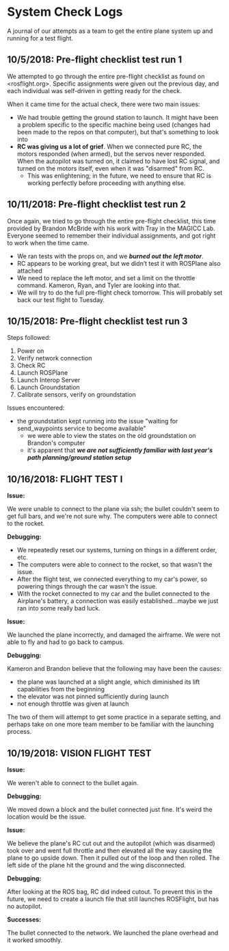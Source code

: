 # System Check Logs

A journal of our attempts as a team to get the entire plane system up and running for a test flight.

## 10/5/2018: Pre-flight checklist test run 1

We attempted to go through the entire pre-flight checklist as found on <rosflight.org>. Specific assignments were given out the previous day, and each individual was self-driven in getting ready for the check.

When it came time for the actual check, there were two main issues:

- We had trouble getting the ground station to launch. It might have been a problem specific to the specific machine being used (changes had been made to the repos on that computer), but that's something to look into
- **RC was giving us a lot of grief**. When we connected pure RC, the motors responded (when armed), but the servos never responded. When the autopilot was turned on, it claimed to have lost RC signal, and turned on the motors itself, even when it was "disarmed" from RC.
    - This was enlightening; in the future, we need to ensure that RC is working perfectly before proceeding with anything else.

## 10/11/2018: Pre-flight checklist test run 2

Once again, we tried to go through the entire pre-flight checklist, this time provided by Brandon McBride with his work with Tray in the MAGICC Lab. Everyone seemed to remember their individual assignments, and got right to work when the time came.

- We ran tests with the props on, and we ***burned out the left motor***.
- RC appears to be working great, but we didn’t test it with ROSPlane also attached
- We need to replace the left motor, and set a limit on the throttle command. Kameron, Ryan, and Tyler are looking into that.
- We will try to do the full pre-flight check tomorrow. This will probably set back our test flight to Tuesday.

## 10/15/2018: Pre-flight checklist test run 3

Steps followed:

1. Power on
2. Verify network connection
3. Check RC
4. Launch ROSPlane
5. Launch Interop Server
6. Launch Groundstation
7. Calibrate sensors, verify on groundstation

Issues encountered:
- the groundstation kept running into the issue "waiting for send_waypoints service to become available"
    - we were able to view the states on the old groundstation on Brandon's computer
    - it's apparent that ***we are not sufficiently familiar with last year's path planning/ground station setup***

## 10/16/2018: FLIGHT TEST I

**Issue:** 

We were unable to connect to the plane via ssh; the bullet couldn't seem to get full bars, and we're not sure why. The computers were able to connect to the rocket.

**Debugging:**

- We repeatedly reset our systems, turning on things in a different order, etc.
- The computers were able to connect to the rocket, so that wasn't the issue.
- After the flight test, we connected everything to my car's power, so powering things through the car wasn't the issue.
- With the rocket connected to my car and the bullet connected to the Airplane's battery, a connection was easily established...maybe we just ran into some really bad luck.

**Issue:** 

We launched the plane incorrectly, and damaged the airframe. We were not able to fly and had to go back to campus.

**Debugging:**

Kameron and Brandon believe that the following may have been the causes:

- the plane was launched at a slight angle, which diminished its lift capabilities from the beginning
- the elevator was not pinned sufficiently during launch
- not enough throttle was given at launch

The two of them will attempt to get some practice in a separate setting, and perhaps take on one more team member to be familiar with the launching process.

## 10/19/2018: VISION FLIGHT TEST

**Issue:**

We weren't able to connect to the bullet again.

**Debugging:**

We moved down a block and the bullet connected just fine. It's weird the location would be the issue.

**Issue:**

We believe the plane's RC cut out and the autopilot (which was disarmed) took over and went full throttle and then elevated all the way causing the plane to go upside down. Then it pulled out of the loop and then rolled. The left side of the plane hit the ground and the wing disconnected.

**Debugging:**

After looking at the ROS bag, RC did indeed cutout.
To prevent this in the future, we need to create a launch file that still launches ROSFlight, but has no autopilot.

**Successes:**

The bullet connected to the network.
We launched the plane overhead and it worked smoothly.